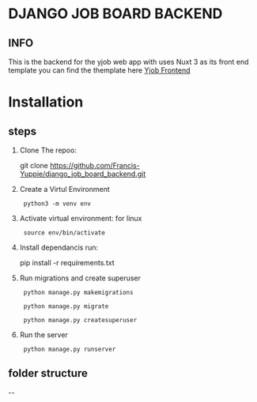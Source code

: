 # DJANGO JOB BOARD BACKEND
## INFO

This is the backend for the yjob web app with uses Nuxt 3 as its front end template you can find the 
themplate here [Yjob Frontend](https://github.com/Francis-Yuppie/job-board-nuxt3-frontend.git)

# Installation

## steps

1. Clone The repoo:

     git clone https://github.com/Francis-Yuppie/django_job_board_backend.git

2. Create a Virtul Environment

        python3 -m venv env

3. Activate virtual environment: for linux 

        source env/bin/activate

4. Install dependancis run:

     pip install -r requirements.txt

5. Run migrations and create superuser

        python manage.py makemigrations

        python manage.py migrate

        python manage.py createsuperuser

6. Run the server

        python manage.py runserver



## folder structure

--